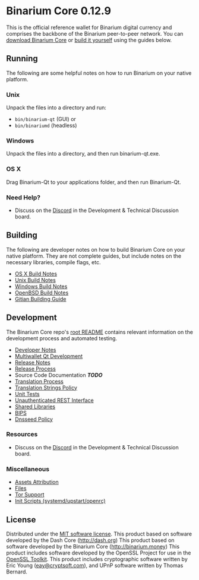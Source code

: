Binarium Core 0.12.9
=====================

This is the official reference wallet for Binarium digital currency and comprises the backbone of the Binarium peer-to-peer network. You can [download Binarium Core](https://github.com/binariumpay/binarium/releases) or [build it yourself](#building) using the guides below.

Running
---------------------
The following are some helpful notes on how to run Binarium on your native platform.

### Unix

Unpack the files into a directory and run:

- `bin/binarium-qt` (GUI) or
- `bin/binariumd` (headless)

### Windows

Unpack the files into a directory, and then run binarium-qt.exe.

### OS X

Drag Binarium-Qt to your applications folder, and then run Binarium-Qt.

### Need Help?

* Discuss on the [Discord](https://discord.com/invite/KagmMWW) in the Development & Technical Discussion board.

Building
---------------------
The following are developer notes on how to build Binarium Core on your native platform. They are not complete guides, but include notes on the necessary libraries, compile flags, etc.

- [OS X Build Notes](build-osx.md)
- [Unix Build Notes](build-unix.md)
- [Windows Build Notes](build-windows.md)
- [OpenBSD Build Notes](build-openbsd.md)
- [Gitian Building Guide](gitian-building.md)

Development
---------------------
The Binarium Core repo's [root README](/README.md) contains relevant information on the development process and automated testing.

- [Developer Notes](developer-notes.md)
- [Multiwallet Qt Development](multiwallet-qt.md)
- [Release Notes](release-notes.md)
- [Release Process](release-process.md)
- Source Code Documentation ***TODO***
- [Translation Process](translation_process.md)
- [Translation Strings Policy](translation_strings_policy.md)
- [Unit Tests](unit-tests.md)
- [Unauthenticated REST Interface](REST-interface.md)
- [Shared Libraries](shared-libraries.md)
- [BIPS](bips.md)
- [Dnsseed Policy](dnsseed-policy.md)

### Resources
* Discuss on the [Discord](https://discord.com/invite/KagmMWW) in the Development & Technical Discussion board.

### Miscellaneous
- [Assets Attribution](assets-attribution.md)
- [Files](files.md)
- [Tor Support](tor.md)
- [Init Scripts (systemd/upstart/openrc)](init.md)

License
---------------------
Distributed under the [MIT software license](http://www.opensource.org/licenses/mit-license.php).
This product based on software developed by the Dash Core (http://dash.org)
This product based on software developed by the Binarium Core (http://binarium.money)
This product includes software developed by the OpenSSL Project for use in the [OpenSSL Toolkit](https://www.openssl.org/). This product includes
cryptographic software written by Eric Young ([eay@cryptsoft.com](mailto:eay@cryptsoft.com)), and UPnP software written by Thomas Bernard.
